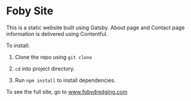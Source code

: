 
# Foby Site

This is a static website built using Gatsby. About page and Contact page information is delivered using Contentful.

To install:

1) Clone the repo using `git clone`

2) `cd` into project directory.

3) Run `npm install` to install dependencies.

To see the full site, go to www.fobydredging.com


